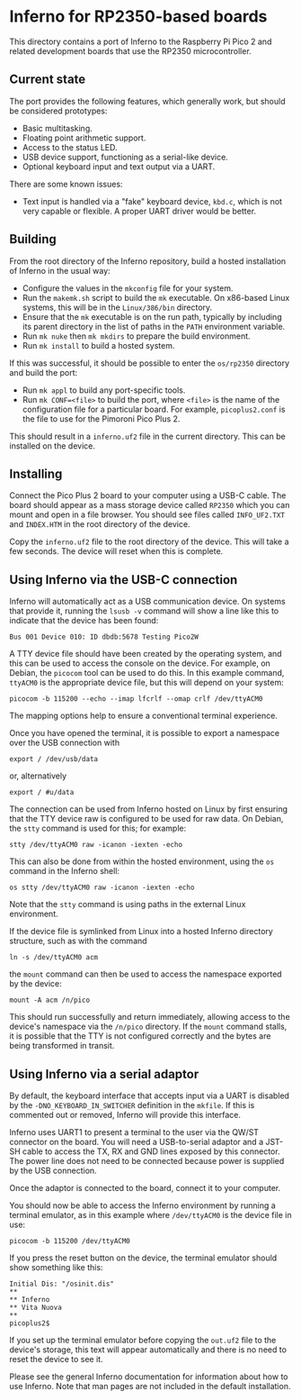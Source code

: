# Inferno for RP2350-based boards

This directory contains a port of Inferno to the Raspberry Pi Pico 2 and
related development boards that use the RP2350 microcontroller.

## Current state

The port provides the following features, which generally work, but should be
considered prototypes:

* Basic multitasking.
* Floating point arithmetic support.
* Access to the status LED.
* USB device support, functioning as a serial-like device.
* Optional keyboard input and text output via a UART.

There are some known issues:

* Text input is handled via a "fake" keyboard device, `kbd.c`, which is not
  very capable or flexible. A proper UART driver would be better.

## Building

From the root directory of the Inferno repository, build a hosted installation
of Inferno in the usual way:

* Configure the values in the `mkconfig` file for your system.
* Run the `makemk.sh` script to build the `mk` executable. On x86-based Linux
  systems, this will be in the `Linux/386/bin` directory.
* Ensure that the `mk` executable is on the run path, typically by including
  its parent directory in the list of paths in the `PATH` environment variable.
* Run `mk nuke` then `mk mkdirs` to prepare the build environment.
* Run `mk install` to build a hosted system.

If this was successful, it should be possible to enter the `os/rp2350`
directory and build the port:

* Run `mk appl` to build any port-specific tools.
* Run `mk CONF=<file>` to build the port, where `<file>` is the name of the
  configuration file for a particular board. For example, `picoplus2.conf` is
  the file to use for the Pimoroni Pico Plus 2.

This should result in a `inferno.uf2` file in the current directory. This can
be installed on the device.

## Installing

Connect the Pico Plus 2 board to your computer using a USB-C cable. The board
should appear as a mass storage device called `RP2350` which you can mount and
open in a file browser. You should see files called `INFO_UF2.TXT` and
`INDEX.HTM` in the root directory of the device.

Copy the `inferno.uf2` file to the root directory of the device. This will take a
few seconds. The device will reset when this is complete.

## Using Inferno via the USB-C connection

Inferno will automatically act as a USB communication device. On systems that
provide it, running the `lsusb -v` command will show a line like this to
indicate that the device has been found:

    Bus 001 Device 010: ID dbdb:5678 Testing Pico2W

A TTY device file should have been created by the operating system, and this
can be used to access the console on the device. For example, on Debian, the
`picocom` tool can be used to do this. In this example command, `ttyACM0` is
the appropriate device file, but this will depend on your system:

    picocom -b 115200 --echo --imap lfcrlf --omap crlf /dev/ttyACM0

The mapping options help to ensure a conventional terminal experience.

Once you have opened the terminal, it is possible to export a namespace over
the USB connection with

    export / /dev/usb/data

or, alternatively

    export / #u/data

The connection can be used from Inferno hosted on Linux by first ensuring that
the TTY device raw is configured to be used for raw data. On Debian, the `stty`
command is used for this; for example:

    stty /dev/ttyACM0 raw -icanon -iexten -echo

This can also be done from within the hosted environment, using the `os`
command in the Inferno shell:

    os stty /dev/ttyACM0 raw -icanon -iexten -echo

Note that the `stty` command is using paths in the external Linux environment.

If the device file is symlinked from Linux into a hosted Inferno directory
structure, such as with the command

    ln -s /dev/ttyACM0 acm

the `mount` command can then be used to access the namespace exported by the
device:

    mount -A acm /n/pico

This should run successfully and return immediately, allowing access to the
device's namespace via the `/n/pico` directory. If the `mount` command stalls,
it is possible that the TTY is not configured correctly and the bytes are being
transformed in transit.

## Using Inferno via a serial adaptor

By default, the keyboard interface that accepts input via a UART is disabled
by the `-DNO_KEYBOARD_IN_SWITCHER` definition in the `mkfile`. If this is
commented out or removed, Inferno will provide this interface.

Inferno uses UART1 to present a terminal to the user via the QW/ST connector on
the board. You will need a USB-to-serial adaptor and a JST-SH cable to access
the TX, RX and GND lines exposed by this connector. The power line does not
need to be connected because power is supplied by the USB connection.

Once the adaptor is connected to the board, connect it to your computer.

You should now be able to access the Inferno environment by running a terminal
emulator, as in this example where `/dev/ttyACM0` is the device file in use:

    picocom -b 115200 /dev/ttyACM0

If you press the reset button on the device, the terminal emulator should show
something like this:

    Initial Dis: "/osinit.dis"
    **
    ** Inferno
    ** Vita Nuova
    **
    picoplus2$

If you set up the terminal emulator before copying the `out.uf2` file to the
device's storage, this text will appear automatically and there is no need to
reset the device to see it.

Please see the general Inferno documentation for information about how to use
Inferno. Note that man pages are not included in the default installation.
